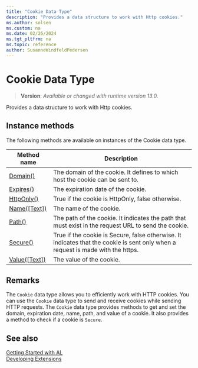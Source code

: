 ```yaml
---
title: "Cookie Data Type"
description: "Provides a data structure to work with Http cookies."
ms.author: solsen
ms.custom: na
ms.date: 02/26/2024
ms.tgt_pltfrm: na
ms.topic: reference
author: SusanneWindfeldPedersen
---
```

[//]: # (START>DO_NOT_EDIT)
[//]: # (IMPORTANT:Do not edit any of the content between here and the END>DO_NOT_EDIT.)
[//]: # (Any modifications should be made in the .xml files in the ModernDev repo.)
# Cookie Data Type
> **Version**: _Available or changed with runtime version 13.0._

Provides a data structure to work with Http cookies.



## Instance methods
The following methods are available on instances of the Cookie data type.

|Method name|Description|
|-----------|-----------|
|[Domain()](cookie-domain-method.md)|The domain of the cookie. It defines to which host the cookie can be sent to.|
|[Expires()](cookie-expires-method.md)|The expiration date of the cookie.|
|[HttpOnly()](cookie-httponly-method.md)|True if the cookie is HttpOnly, false otherwise.|
|[Name([Text])](cookie-name-method.md)|The name of the cookie.|
|[Path()](cookie-path-method.md)|The path of the cookie. It indicates the path that must exist in the request URL to send the cookie.|
|[Secure()](cookie-secure-method.md)|True if the cookie is Secure, false otherwise. It indicates that the cookie is sent only when a request is made with the https.|
|[Value([Text])](cookie-value-method.md)|The value of the cookie.|

[//]: # (IMPORTANT: END>DO_NOT_EDIT)

## Remarks

The `Cookie` data type allows you to efficiently work with HTTP cookies. You can use the `Cookie` data type to send and receive cookies while sending HTTP requests. The `Cookie` data type provides methods to get and set the domain, expiration date, name, path, and value of a cookie. It also provides a method to check if a cookie is `Secure`.

## See also

[Getting Started with AL](../devenv-get-started.md)  
[Developing Extensions](../devenv-dev-overview.md)  